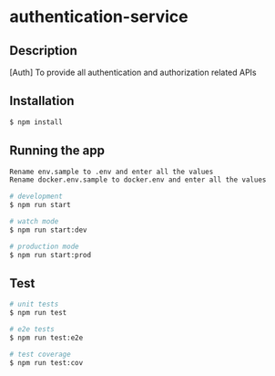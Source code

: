 # authentication-service

## Description

[Auth] To provide all authentication and authorization related APIs

## Installation

```bash
$ npm install
```

## Running the app

```bash
Rename env.sample to .env and enter all the values
Rename docker.env.sample to docker.env and enter all the values

# development
$ npm run start

# watch mode
$ npm run start:dev

# production mode
$ npm run start:prod
```

## Test

```bash
# unit tests
$ npm run test

# e2e tests
$ npm run test:e2e

# test coverage
$ npm run test:cov
```
